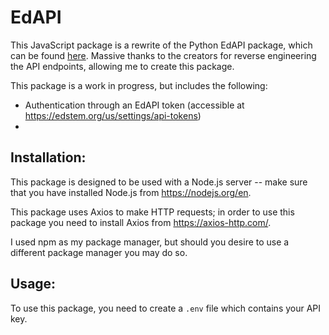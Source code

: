# EdAPI

This JavaScript package is a rewrite of the Python EdAPI package, which can be found [here](https://github.com/smartspot2/edapi/). Massive thanks to the creators for reverse engineering the API endpoints, allowing me to create this package. 

This package is a work in progress, but includes the following:
- Authentication through an EdAPI token (accessible at https://edstem.org/us/settings/api-tokens)
- 

## Installation:
This package is designed to be used with a Node.js server -- make sure that you have installed Node.js from https://nodejs.org/en.

This package uses Axios to make HTTP requests; in order to use this package you need to install Axios from https://axios-http.com/.

I used npm as my package manager, but should you desire to use a different package manager you may do so.

## Usage:
To use this package, you need to create a `.env` file which contains your API key. 